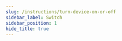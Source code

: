 ```yaml
---
slug: /instructions/turn-device-on-or-off
sidebar_label: Switch
sidebar_position: 1
hide_title: true
---
```

## 

